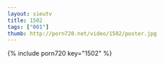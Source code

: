 ```yaml
--- 
layout: sieutv
title: 1502
tags: ["001"]
thumb: http://porn720.net/video/1502/poster.jpg
---
```

{% include porn720 key="1502" %} 
